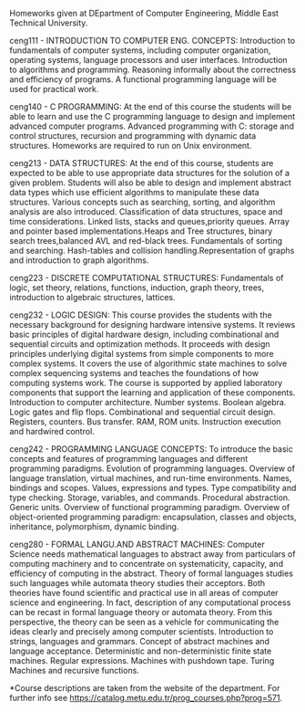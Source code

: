 Homeworks given at DEpartment of Computer Engineering, Middle East Technical University.

ceng111 - INTRODUCTION TO COMPUTER ENG. CONCEPTS:
Introduction to fundamentals of computer systems, including computer organization, operating systems, language processors and user interfaces. Introduction to algorithms and programming. Reasoning informally about the correctness and efficiency of programs. A functional programming language will be used for practical work.
  
ceng140 - C PROGRAMMING:
At the end of this course the students will be able to learn and use the C programming language to design and implement advanced computer programs. Advanced programming with C: storage and control structures, recursion and programming with dynamic data structures. Homeworks are required to run on Unix environment.
  
ceng213 - DATA STRUCTURES:
At the end of this course, students are expected to be able to use appropriate data structures for the solution of a given problem. Students will also be able to design and implement abstract data types which use efficient algorithms to manipulate these data structures. Various concepts such as searching, sorting, and algorithm analysis are also introduced. Classification of data structures, space and time considerations. Linked lists, stacks and queues,priority queues. Array and pointer based implementations.Heaps and Tree structures, binary search trees,balanced AVL and red-black trees. Fundamentals of sorting and searching. Hash-tables and collision handling.Representation of graphs and introduction to graph algorithms.
  
ceng223 - DISCRETE COMPUTATIONAL STRUCTURES:
Fundamentals of logic, set theory, relations, functions, induction, graph theory, trees, introduction to algebraic structures, lattices.

ceng232 - LOGIC DESIGN:
This course provides the students with the necessary background for designing hardware intensive systems. It reviews basic principles of digital hardware design, including combinational and sequential circuits and optimization methods. It proceeds with design principles underlying digital systems from simple components to more complex systems. It covers the use of algorithmic state machines to solve complex sequencing systems and teaches the foundations of how computing systems work. The course is supported by applied laboratory components that support the learning and application of these components. Introduction to computer architecture. Number systems. Boolean algebra. Logic gates and flip flops. Combinational and sequential circuit design. Registers, counters. Bus transfer. RAM, ROM units. Instruction execution and hardwired control.

ceng242 - PROGRAMMING LANGUAGE CONCEPTS:
To introduce the basic concepts and features of programming languages and different programming paradigms. Evolution of programming languages. Overview of language translation, virtual machines, and run-time environments. Names, bindings and scopes. Values, expressions and types. Type compatibility and type checking. Storage, variables, and commands. Procedural abstraction. Generic units. Overview of functional programming paradigm. Overview of object-oriented programming paradigm: encapsulation, classes and objects, inheritance, polymorphism, dynamic binding.

ceng280 - FORMAL LANGU.AND ABSTRACT MACHINES:
Computer Science needs mathematical languages to abstract away from particulars of computing machinery and to concentrate on systematicity, capacity, and efficiency of computing in the abstract. Theory of formal languages studies such languages while automata theory studies their acceptors. Both theories have found scientific and practical use in all areas of computer science and engineering. In fact, description of any computational process can be recast in formal language theory or automata theory. From this perspective, the theory can be seen as a vehicle for communicating the ideas clearly and precisely among computer scientists. Introduction to strings, languages and grammars. Concept of abstract machines and language acceptance. Deterministic and non-deterministic finite state machines. Regular expressions. Machines with pushdown tape. Turing Machines and recursive functions.

*Course descriptions are taken from the website of the department. For further info see https://catalog.metu.edu.tr/prog_courses.php?prog=571.
